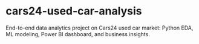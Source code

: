 # cars24-used-car-analysis
End-to-end data analytics project on Cars24 used car market: Python EDA, ML modeling, Power BI dashboard, and business insights.
